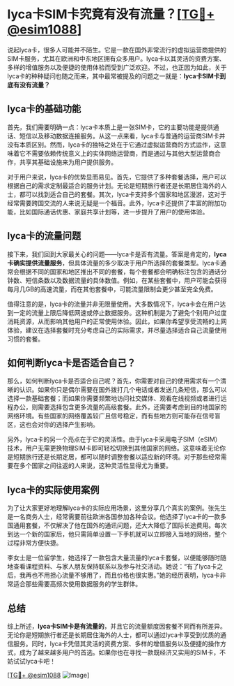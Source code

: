# lyca卡SIM卡究竟有没有流量？[[TG💪+ @esim1088](https://t.me/s/esim1088)]

说起lyca卡，很多人可能并不陌生。它是一款在国外非常流行的虚拟运营商提供的SIM卡服务，尤其在欧洲和中东地区拥有众多用户。lyca卡以其灵活的资费方案、多样的增值服务以及便捷的使用体验而受到广泛欢迎。不过，也正因为如此，关于lyca卡的种种疑问也随之而来，其中最常被提及的问题之一就是：**lyca卡SIM卡到底有没有流量？**

## lyca卡的基础功能

首先，我们需要明确一点：lyca卡本质上是一张SIM卡，它的主要功能是提供通话、短信以及移动数据连接服务。从这一点来看，lyca卡与普通的运营商SIM卡并没有本质区别。然而，lyca卡的独特之处在于它通过虚拟运营商的方式运作，这意味着它不需要依赖传统意义上的实体网络运营商，而是通过与其他大型运营商合作，共享其基础设施来为用户提供服务。

对于用户来说，lyca卡的优势显而易见。首先，它提供了多种套餐选择，用户可以根据自己的需求定制最适合的服务计划。无论是短期旅行者还是长期居住海外的人士，都可以找到适合自己的套餐。其次，lyca卡支持多个国家和地区漫游，这对于经常需要跨国交流的人来说无疑是一个福音。此外，lyca卡还提供了丰富的附加功能，比如国际通话优惠、家庭共享计划等，进一步提升了用户的使用体验。

## lyca卡的流量问题

接下来，我们回到大家最关心的问题——lyca卡是否有流量。答案是肯定的，**lyca卡确实提供流量服务**，但具体流量的多少取决于用户所选择的套餐类型。lyca卡通常会根据不同的国家和地区推出不同的套餐，每个套餐都会明确标注包含的通话分钟数、短信条数以及数据流量的具体数值。例如，在某些套餐中，用户可能会获得每月几GB的高速流量，而在其他套餐中，可能流量限制会更少甚至完全免费。

值得注意的是，lyca卡的流量并非无限量使用。大多数情况下，lyca卡会在用户达到一定的流量上限后降低网速或停止数据服务。这种机制是为了避免个别用户过度消耗资源，从而影响其他用户的正常使用体验。因此，如果你希望享受流畅的上网体验，建议在选择套餐时充分考虑自己的实际需求，并尽量选择适合自己流量使用习惯的套餐。

## 如何判断lyca卡是否适合自己？

那么，如何判断lyca卡是否适合自己呢？首先，你需要对自己的使用需求有一个清晰的认识。如果你只是偶尔需要在国外拨打几个电话或者发送几条短信，那么可以选择一款基础套餐；而如果你需要频繁地访问社交媒体、观看在线视频或者进行远程办公，则需要选择包含更多流量的高级套餐。此外，还需要考虑到目的地国家的网络环境。有些国家的网络覆盖较广且信号稳定，而有些地方则可能存在信号盲区，这也会对你的选择产生影响。

另外，lyca卡的另一个亮点在于它的灵活性。由于lyca卡采用电子SIM（eSIM）技术，用户无需更换物理SIM卡即可轻松切换到其他国家的网络。这意味着无论你是短期旅行还是长期定居，都可以随时调整套餐以适应新的环境。对于那些经常需要在多个国家之间往返的人来说，这种灵活性显得尤为重要。

## lyca卡的实际使用案例

为了让大家更好地理解lyca卡的实际应用场景，这里分享几个真实的案例。张先生是一名商务人士，经常需要前往欧洲各国参加各种会议。他选择了lyca卡的一款多国通用套餐，不仅解决了他在国外的通讯问题，还大大降低了国际长途费用。每次到达一个新的国家后，他只需简单设置一下手机就可以立即接入当地的网络，整个过程非常方便快捷。

李女士是一位留学生，她选择了一款包含大量流量的lyca卡套餐，以便能够随时随地查看课程资料、与家人朋友保持联系以及参与社交活动。她说：“有了lyca卡之后，我再也不用担心流量不够用了，而且价格也很实惠。”她的经历表明，lyca卡非常适合那些需要高频次使用数据服务的学生群体。

## 总结

综上所述，**lyca卡SIM卡是有流量的**，并且它的流量额度因套餐不同而有所差异。无论你是短期旅行者还是长期居住海外的人士，都可以通过lyca卡享受到优质的通信服务。同时，lyca卡凭借其灵活的资费方案、多样的增值服务以及便捷的操作方式，成为了越来越多用户的首选。如果你也在寻找一款既经济又实用的SIM卡，不妨试试lyca卡吧！

[[TG💪+ @esim1088](https://t.me/s/esim1088) ![Image](https://i.postimg.cc/4NQfJmqS/Snipaste-2025-05-13-00-14-12.png)]
